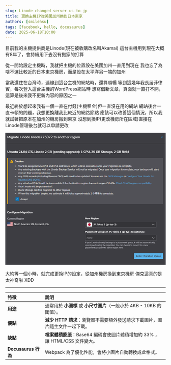 ```yaml
---
slug: Linode-changed-server-us-to-jp
title: 更換主機IP從美國加州換到日本東京
authors: [smilehsu]
tags: [facebook, hello, docusaurus]
date: 2025-06-18T10:00
---
```


目前我的主機提供商是Linode(現在被收購改名叫Akamai)
這台主機用到現在大概有8年了，會持續用下去沒有搬家的打算

從一開始設定主機時，我就把主機的位置設在美國加州一直用到現在
我也忘了為啥不選比較近的日本東京機房，而是設在太平洋另一端的加州

<!-- truncate -->

當我還住在台灣時，連線到這台主機的網站時，還算順暢
等到這幾年我長居菲律賓，每次登入這台主機的WordPress網站時
想寫個新文章，頁面就一直打不開，這算是後來我不更新內容的原因之一

最近終於想起來我有一個一直在付錢(主機租金)但一直沒在用的網站
網站後台一直卡頓的問題，我想更換離我比較近的網路節點
應該可以改善這個情況，所以我就試著把原本在加州的機房搬到東京
沒想到換IP(更改機房所在區域)直接在Linode管理後台就可以申請更改

![linode change server ip](2025-06-17-01-26-46.png)

大約等一個小時，就完成更換IP的設定，從加州機房換到東京機房
傑克這真的是太神奇啦 XDD



---



|特徵|說明|
|:---|:---|
|**用途**|通常用於 **小圖標** 或 **小尺寸圖片**（一般小於 4KB - 10KB 的閾值）。 |
| **優點** | **減少 HTTP 請求**：瀏覽器不需要額外發送請求下載圖片，圖片隨主文件一起下載。 |
| **缺點** | **檔案體積膨脹**：Base64 編碼會使圖片體積增加約 33% ，讓 HTML/CSS 文件變大。 |
| **Docusaurus 行為** | Webpack 為了優化性能，會將小圖片自動轉換成此格式。 |